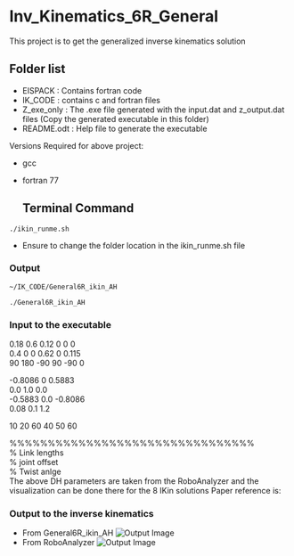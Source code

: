 # Inv_Kinematics_6R_General
This project is to get the generalized inverse kinematics solution

## Folder list
  * EISPACK : Contains fortran code
  * IK_CODE : contains c and fortran files
  * Z_exe_only : The .exe file generated with the input.dat and z_output.dat files (Copy the generated executable in this folder)
  * README.odt : Help file to generate the executable

Versions Required for above project:
* gcc
* fortran 77

  ## Terminal Command
```
./ikin_runme.sh
```
   * Ensure to change the folder location in the ikin_runme.sh file

  ### Output
    ~/IK_CODE/General6R_ikin_AH
```
./General6R_ikin_AH
```

### Input to the executable
0.18 0.6 0.12 0 0 0  <br />
0.4 0 0 0.62 0 0.115   <br />
90 180 -90 90 -90 0  <br />

-0.8086   0  0.5883  <br />
0.0   1.0   0.0  <br />
-0.5883   0.0   -0.8086  <br />
0.08   0.1   1.2  <br />

10 20 60 40 50 60  <br />


%%%%%%%%%%%%%%%%%%%%%%%%%%%%%%%%  <br />
% Link lengths  <br />
% joint offset  <br />
% Twist anlge  <br />
The above DH parameters are taken from the RoboAnalyzer  and the visualization can be done there for the 8 IKin solutions
Paper reference is: <br />

### Output to the inverse kinematics
* From General6R_ikin_AH
![Output Image](https://github.com/aamirhayat/Inv_Kinematics_6R_General/blob/master/output.png)
* From RoboAnalyzer
![Output Image](https://github.com/aamirhayat/Inv_Kinematics_6R_General/blob/master/image_RA_Ikin.JPG)
